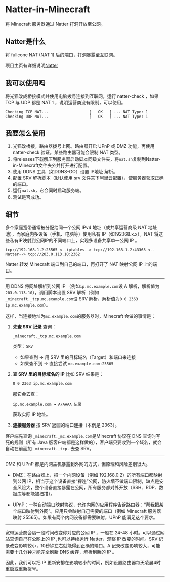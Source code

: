 # Natter-in-Minecraft

将 Minecraft 服务器通过 Natter 打洞开放至公网。

## Natter是什么

将 fullcone NAT (NAT 1) 后的端口，打洞暴露至互联网。

项目主页有详细说明[Natter](https://github.com/MikeWang000000/Natter?tab=readme-ov-file)

## 我可以使用吗

将光猫改成桥接模式并使用电脑拨号连接到互联网，运行 natter-check ，如果 TCP 与 UDP 都是 NAT 1 ，说明运营商没有限制，可以使用。

```
Checking TCP NAT...                  [   OK   ] ... NAT Type: 1
Checking UDP NAT...                  [   OK   ] ... NAT Type: 1
```

## 我要怎么使用

1. 光猫改桥接，路由器拨号上网。路由器开启 UPnP 或 DMZ 功能，再使用 natter-check 验证。某些路由器可能会限制 NAT 类型。
2. 将releases下载解压到服务器启动脚本同级文件夹，将`nat.sh`复制到Natter-in-Minecraft文件夹外并打开进行配置。
3. 使用 DDNS 工具（如DDNS-GO）设置 IP地址 解析。
4. 配置 SRV 解析脚本（默认使用 srv 文件夹下阿里云配置），使服务器获取正确的端口。
5. 运行`nat.sh`，它会同时启动服务端。
6. 测试是否成功。

## 细节

多个家庭宽带通常被分配给同一个公网 IPv4 地址（或共享运营商级 NAT 地址池），而家庭内多设备（手机、电脑等）使用私有 IP（如192.168.x.x）。NAT 将这些私有IP映射到公网IP的不同端口上，实现多设备共享单一公网 IP 。

```
tcp://192.168.1.2:25565 <--iptables--> tcp://192.168.1.2:43363 <--Natter--> tcp://203.0.113.10:2362
```

Natter 转发 Minecraft 端口到自己的端口，再打开了 NAT 映射公网 IP 上的端口。

----

用 DDNS 将网址解析到公网 IP （例如`ip.mc.example.com`设 A 解析，解析值为`203.0.113.10`），调用脚本设置 SRV 解析（例如 `_minecraft._tcp.mc.example.com`设 SRV 解析，解析值为`0 0 2363 ip.mc.example.com`）。

这样，当连接地址为`mc.example.com`的服务器时，Minecraft 会做的事情是：

1. **先查 SRV 记录**
    查询：

   ```
   _minecraft._tcp.mc.example.com
   ```

   类型：`SRV`

   - 如果查到 → 用 SRV 里的目标域名（Target）和端口来连接
   - 如果查不到 → 直接尝试 `mc.example.com:25565`

2. **查 SRV 里的目标域名的 IP**
    比如 SRV 结果是：

   ```
   0 0 2363 ip.mc.example.com
   ```

   那它会去查：

   ```
   ip.mc.example.com → A/AAAA 记录
   ```

   获取实际 IP 地址。

3. **连接服务器**
    按 SRV 返回的端口连接（本例是 2363）。

客户端先查询 `_minecraft._mc.example.com`是Minecraft 协议在 DNS 查询时写死的规则（所有 Java 版客户端都是这样做的），客户端只要收到一个域名，就会自动在前面加 `_minecraft._tcp.` 去查 SRV。

----

DMZ 和 UPnP 都是内网主机暴露到外网的方式，但原理和风险差别很大。

- DMZ：在路由器上，把一个内网设备（例如 192.168.0.2）的所有端口都映射到公网 IP，相当于这个设备直接“裸连”公网，防火墙不做端口限制，缺点是安全风险大，整个设备直接暴露在公网，所有服务都对外开放（SSH、RDP、数据库等都能被扫描）。

- UPnP：一种自动端口映射协议，允许内网的应用程序告诉路由器：“帮我把某个端口映射到外网”。应用只会映射自己需要的端口（例如 Minecraft 服务器映射 25565）。如果有两个内网设备都需要映射，UPnP 能满足这个要求。 

----

宽带运营商会隔一段时间改变你对应的公网 IP ，一般在 24-48 小时。可以通过网站查询自己在公网上的 IP ,也可以持续运行 Natter，观察 IP 改变的时间。SRV 记录改变影响较小，10秒钟左右就能得到正确的端口。A 记录改变影响较大，可能需要十几分钟才能完全刷新 DNS 缓存，解析到新的 IP 。

因此，我们可以把 IP 更新安排在影响较小的时间，例如设置路由器每天凌晨4时重启或重新拨号。

----

